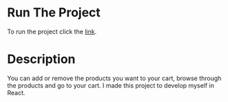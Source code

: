 # Run The Project

To run the project click the [link](https://shoppingapp2hkry.surge.sh).

# Description

You can add or remove the products you want to your cart, browse through the products and go to your cart.
I made this project to develop myself in React.